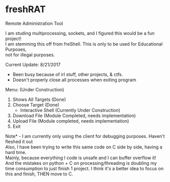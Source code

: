 # freshRAT
Remote Administration Tool

I am studing multiprocessing, sockets, and I figured this would be a fun
project!<br>I am stemming this off from freShell. This is only to be used
for Educational Purposes,<br>not for illegal purposes. <br>


Current Update: 8/21/2017
- Been busy because of irl stuff, other projects, & ctfs.<br>
- Doesn't properly close all processes when exiting program<br>


Menu: (Under Construction)

1. Shows All Targets (Done)
2. Choose Target (Done)
    - Interactive Shell (Currently Under Construction)
3. Download File (Module Completed, needs implementation)
4. Upload File (Module completed, needs implementation)
5. Exit


Note* - I am currently only using the client for debugging purposes. Haven't fleshed it out<br>
Also, I have been trying to write this same code on C side by side, having a hard time.<br>
Mainly, because everything I code is unsafe and I can buffer overflow it!<br> And the mistakes
on python + C on processing/threading is doubling my time consumption to just finish 1 project.
I think it's a better idea to focus on this and finish, THEN move to C. <br>

